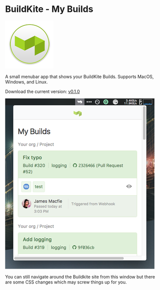 # BuildKite - My Builds

![](logo.png)

A small menubar app that shows your BuildKite Builds. Supports MacOS, Windows, and Linux.

Download the current version: [v0.1.0](https://github.com/jamesmacfie/buildkite/releases/tag/v0.1.0)

![](demo.png)

You can still navigate around the Buildkite site from this window but there are some CSS changes which may screw things up for you.
